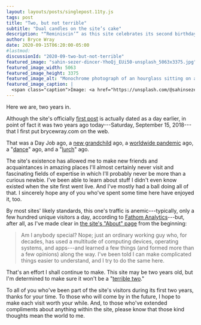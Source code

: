 ```yaml
---
layout: layouts/posts/singlepost.11ty.js
tags: post
title: "Two, but not terrible"
subtitle: "Dual candles on the site’s cake"
description: "“Reminiscin’” as this site celebrates its second birthday."
author: Bryce Wray
date: 2020-09-15T06:20:00-05:00
#lastmod:
discussionId: "2020-09-two-but-not-terrible"
featured_image: "sahin-sezer-dincer-YhoQj_EUi50-unsplash_5063x3375.jpg"
featured_image_width: 5063
featured_image_height: 3375
featured_image_alt: "Monochrome photograph of an hourglass sitting on a tree log"
featured_image_caption: |
  <span class="caption">Image: <a href="https://unsplash.com/@sahinsezerdincer?utm_source=unsplash&amp;utm_medium=referral&amp;utm_content=creditCopyText">Şahin Sezer Dinçer</a>; <a href="https://unsplash.com/s/photos/hourglass?utm_source=unsplash&amp;utm_medium=referral&amp;utm_content=creditCopyText">Unsplash</a></span>
---
```


Here we are, two years in.

Although the site's officially [first post](/posts/2018/09/hardy-press-wp-ssg-with-twist) is actually dated as a day earlier, in point of fact it was two years ago today---Saturday, September 15, 2018---that I first put brycewray.com on the web.

That was a Day Job ago, a [new grandchild](/posts/2020/03/welcome-sweet-little-early-bird) ago, a [worldwide pandemic](/posts/2020/03/coherence-covid-19) ago, a "[dance](/posts/2019/12/sorta-strange-ssg-trip)" ago, and a "[lurch](/posts/2020/09/goodbye-hello-part-5)" ago.

The site's existence has allowed me to make new friends and acquaintances in amazing places I'll almost certainly never visit and fascinating fields of expertise in which I'll probably never be more than a curious newbie. I've been able to learn about stuff I didn't even know existed when the site first went live. And I've mostly had a ball doing all of that. I sincerely hope any of you who've spent some time here have enjoyed it, too.

By most sites' likely standards, this one's traffic is anemic---typically, only a few hundred unique visitors a day, according to [Fathom Analytics](https://usefathom.com)---but, after all, as I've made clear in [the site's "About" page](/about) from the beginning:

> Am I anybody special? Nope; just an ordinary working guy who, for decades, has used a multitude of computing devices, operating systems, and apps---and learned a few things (and formed more than a few opinions) along the way. I've been told I can make complicated things easier to understand, and I try to do the same here.

That's an effort I shall continue to make. This site may be two years old, but I'm determined to make sure it won't be a "[terrible two](https://www.mayoclinic.org/healthy-lifestyle/infant-and-toddler-health/expert-answers/terrible-twos/faq-20058314)."

To all of you who've been part of the site's visitors during its first two years, thanks for your time. To those who will come by in the future, I hope to make each visit worth your while. And, to those who've extended compliments about anything within the site, please know that those kind thoughts mean the world to me.
